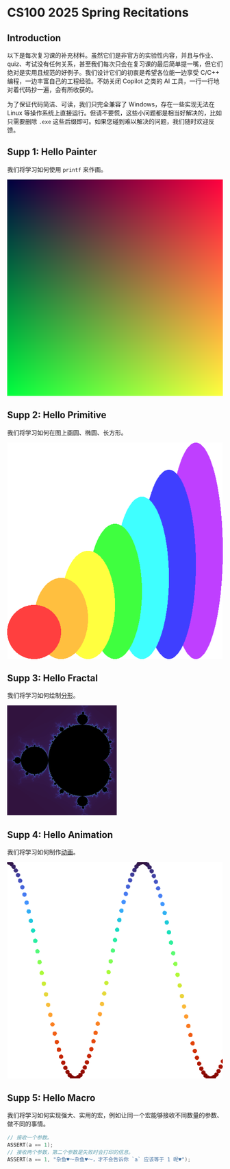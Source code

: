 # CS100 2025 Spring Recitations

## Introduction

以下是每次复习课的补充材料。虽然它们是非官方的实验性内容，并且与作业、quiz、考试没有任何关系，甚至我们每次只会在复习课的最后简单提一嘴，但它们绝对是实用且规范的好例子。我们设计它们的初衷是希望各位能一边享受 C/C++ 编程，一边丰富自己的工程经验。不妨关闭 Copilot 之类的 AI 工具，一行一行地对着代码抄一遍，会有所收获的。

为了保证代码简洁、可读，我们只完全兼容了 Windows，存在一些实现无法在 Linux 等操作系统上直接运行。但请不要慌，这些小问题都是相当好解决的，比如只需要删除 `.exe` 这些后缀即可。如果您碰到难以解决的问题，我们随时欢迎反馈。

## Supp 1: Hello Painter

我们将学习如何使用 `printf` 来作画。

<img src="r1/supp/image.png" style="zoom: 100%;" />

## Supp 2: Hello Primitive

我们将学习如何在图上画圆、椭圆、长方形。

<img src="r2/supp/image.png" style="zoom: 100%;" />

## Supp 3: Hello Fractal

我们将学习如何绘制[分形](https://en.wikipedia.org/wiki/Fractal)。

<img src="r3/supp/image.png" style="zoom: 25%;" />

## Supp 4: Hello Animation

我们将学习如何制作[动画](r4/supp/video_high_quality.mp4)。

<img src="r4/supp/image.png" style="zoom: 100%;" />

## Supp 5: Hello Macro

我们将学习如何实现强大、实用的宏，例如让同一个宏能够接收不同数量的参数、做不同的事情。
```c
// 接收一个参数。
ASSERT(a == 1);
// 接收两个参数，第二个参数是失败时会打印的信息。
ASSERT(a == 1, "杂鱼♥～杂鱼♥～，才不会告诉你 `a` 应该等于 1 呢♥");
```
